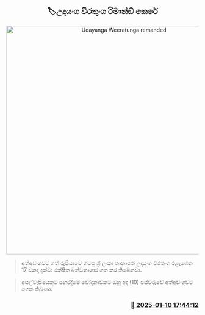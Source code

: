 <p align='center'><b><h2 align='center' title='Udayanga Weeratunga remanded'>🏷උදයංග වීරතුං​ග රිමාන්ඩ් කෙ​රේ</h2></b></p>
<p align='center'><img src='https://helakuru.sgp1.cdn.digitaloceanspaces.com/esana/images/lib/udayanga-weerathunga-archived.jpg' width='600' alt='Udayanga Weeratunga remanded'></p>

> අත්අඩංගුවට ගත් රුසියාවේ හිටපු ශ්‍රී ලංකා තානාපති උදයංග වීරතුංග එළැඹෙන 17 වනදා දක්වා රක්ෂිත බන්ධනාගාර ගත කර තිබෙනවා.

> අසල්වැසියෙකුට පහරදීමේ චෝදනාවකට ඔහු අද (10) පස්වරුවේ අත්අඩංගුවට ගෙන තිබුණා.



<h3 align='right'><a href='https://www.helakuru.lk/esana/p/106509/'>📅 2025-01-10 17:44:12</a></h3>
